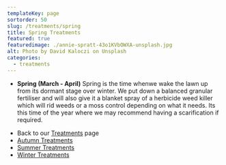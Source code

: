```yaml
---
templateKey: page
sortorder: 50
slug: /treatments/spring
title: Spring Treatments
featured: true
featuredimage: ./annie-spratt-43o1KVbOWXA-unsplash.jpg
alt: Photo by David Kaloczi on Unsplash
categories:
  - treatments
---
```


* **Spring  (March - April)**
  Spring is the time whenwe wake the lawn up from its dormant stage over winter.  We put down a balanced granular fertiliser and will also give it a blanket spray of a herbicide weed killer which will rid weeds or a moss control depending on what it needs.  Its this time of the year where we may recommend having a scarification if required.


- Back to our [Treatments](/treatments) page
- [Autumn Treatments](/treatments/autumn)
- [Summer Treatments](/treatments/summer)
- [Winter Treatments](/treatments/winter)